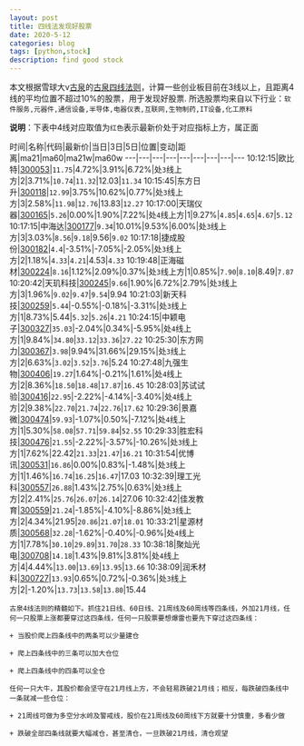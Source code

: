 ```yaml
---
layout: post
title: 四线法发现好股票
date: 2020-5-12
categories: blog
tags: [python,stock]
description: find good stock
---
```



本文根据雪球大v[古泉](https://xueqiu.com/u/7148646888)的[古泉四线法则](https://xueqiu.com/7148646888/130498192)，计算一些创业板目前在3线以上，且距离4线的平均位置不超过10%的股票，用于发现好股票.
所选股票均来自以下行业：`软件服务,元器件,通信设备,半导体,电器仪表,互联网,生物制药,IT设备,化工原料`

**说明**：下表中4线对应取值为`红色`表示最新价处于对应指标上方，属正面


时间|名称|代码|最新价|当日|3日|5日|位置|变动|距离|ma21|ma60|ma21w|ma60w
---|---|---|---|---|---|---|---|---
10:12:15|欧比特|[300053](https://xueqiu.com/S/SZ300053)|`11.75`|4.72%|3.91%|6.72%|处`3`线上方|2|3.71%|`10.74`|`11.32`|12.03|`11.34`
10:15:45|东方日升|[300118](https://xueqiu.com/S/SZ300118)|`12.99`|3.75%|10.62%|0.77%|处`3`线上方|3|2.58%|`11.98`|`12.76`|13.83|`12.27`
10:17:00|天瑞仪器|[300165](https://xueqiu.com/S/SZ300165)|`5.26`|0.00%|1.90%|7.22%|处`4`线上方|1|9.27%|`4.85`|`4.65`|`4.67`|`5.12`
10:17:15|中海达|[300177](https://xueqiu.com/S/SZ300177)|`9.34`|10.01%|9.53%|6.00%|处`3`线上方|3|3.03%|`8.56`|`9.18`|9.56|`9.02`
10:17:18|捷成股份|[300182](https://xueqiu.com/S/SZ300182)|`4.4`|-3.51%|-7.05%|-2.05%|处`3`线上方|2|1.18%|`4.33`|`4.21`|4.53|`4.33`
10:19:48|正海磁材|[300224](https://xueqiu.com/S/SZ300224)|`8.16`|1.12%|2.09%|0.37%|处`3`线上方|1|0.85%|`7.90`|`8.10`|8.49|`7.87`
10:20:42|天玑科技|[300245](https://xueqiu.com/S/SZ300245)|`9.66`|1.90%|6.72%|2.79%|处`3`线上方|3|1.96%|`9.02`|`9.47`|`9.54`|9.94
10:21:03|新天科技|[300259](https://xueqiu.com/S/SZ300259)|`5.44`|-0.55%|-0.18%|-3.31%|处`3`线上方|1|8.73%|5.44|`5.32`|`5.26`|`4.21`
10:24:15|中颖电子|[300327](https://xueqiu.com/S/SZ300327)|`35.03`|-2.04%|0.34%|-5.95%|处`4`线上方|1|9.84%|`34.80`|`33.12`|`33.36`|`27.22`
10:25:30|东方网力|[300367](https://xueqiu.com/S/SZ300367)|`3.98`|9.94%|31.66%|29.15%|处`3`线上方|2|6.63%|`3.02`|`3.52`|`3.76`|5.24
10:27:48|九强生物|[300406](https://xueqiu.com/S/SZ300406)|`19.27`|1.64%|-0.21%|1.61%|处`4`线上方|2|8.36%|`18.50`|`18.48`|`17.87`|`16.45`
10:28:03|苏试试验|[300416](https://xueqiu.com/S/SZ300416)|`22.95`|-2.22%|-4.14%|-3.40%|处`4`线上方|2|9.38%|`22.70`|`21.74`|`22.76`|`17.62`
10:29:36|景嘉微|[300474](https://xueqiu.com/S/SZ300474)|`59.93`|-1.07%|0.50%|-7.12%|处`4`线上方|1|5.30%|`58.08`|`57.71`|`59.84`|`52.55`
10:29:33|胜宏科技|[300476](https://xueqiu.com/S/SZ300476)|`21.55`|-2.22%|-3.57%|-10.26%|处`3`线上方|1|7.62%|22.42|`21.33`|`21.47`|`16.21`
10:31:54|优博讯|[300531](https://xueqiu.com/S/SZ300531)|`16.86`|0.00%|0.83%|-1.48%|处`3`线上方|1|1.46%|`16.74`|`16.25`|`16.47`|17.03
10:32:39|理工光科|[300557](https://xueqiu.com/S/SZ300557)|`26.88`|1.43%|2.75%|0.63%|处`3`线上方|2|2.41%|`25.76`|`26.07`|`26.14`|27.06
10:32:42|佳发教育|[300559](https://xueqiu.com/S/SZ300559)|`21.24`|-1.85%|-4.10%|-8.86%|处`3`线上方|2|4.34%|21.95|`20.86`|`21.07`|`18.01`
10:33:21|星源材质|[300568](https://xueqiu.com/S/SZ300568)|`32.28`|-1.62%|-0.40%|-0.96%|处`4`线上方|1|7.78%|`30.10`|`29.89`|`31.70`|`28.33`
10:38:18|聚灿光电|[300708](https://xueqiu.com/S/SZ300708)|`14.18`|1.43%|9.81%|3.81%|处`4`线上方|4|4.44%|`13.00`|`13.69`|`13.95`|`13.66`
10:38:09|润禾材料|[300727](https://xueqiu.com/S/SZ300727)|`13.93`|0.65%|0.72%|-0.36%|处`3`线上方|2|-1.20%|`13.73`|`13.58`|`13.80`|15.44

```
古泉4线法则的精髓如下。抓住21日线、60日线、21周线及60周线等四条线，外加21月线，任何一只股票上涨都要穿过这四条线，任何一只股票要想爆雷也要先下穿过这四条线：

+ 当股价爬上四条线中的两条可以少量建仓

+ 爬上四条线中的三条可以加大仓位

+ 爬上四条线中的四条可以全仓

任何一只大牛，其股价都会坚守在21月线上方，不会轻易跌破21月线；相反，每跌破四条线中一条就减一些仓位：

+ 21周线可做为多空分水岭及警戒线，股价在21周线及60周线下方就要十分慎重，多看少做

+ 跌破全部四条线就要大幅减仓，甚至清仓，一旦跌破21月线，清仓观望
```